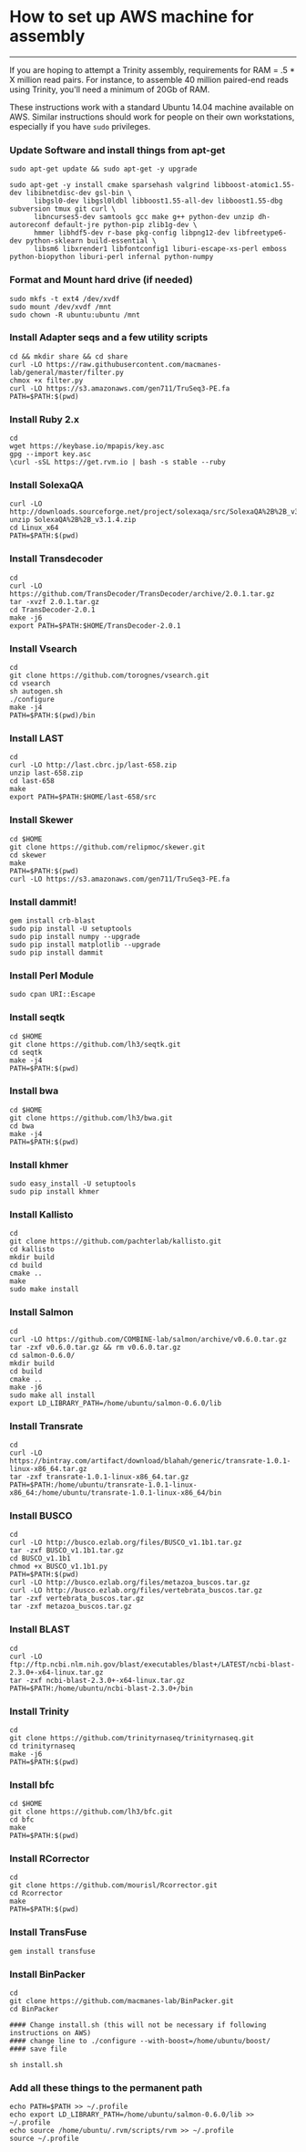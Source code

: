 # How to set up AWS machine for assembly
---

If you are hoping to attempt a Trinity assembly, requirements for RAM = .5 * X million read pairs. For instance, to assemble 40 million paired-end reads using Trinity, you'll need a minimum of 20Gb of RAM.

These instructions work with a standard Ubuntu 14.04 machine available on AWS. Similar instructions should work for people on their own workstations, especially if you have `sudo` privileges. 


### Update Software and install things from apt-get

```
sudo apt-get update && sudo apt-get -y upgrade

sudo apt-get -y install cmake sparsehash valgrind libboost-atomic1.55-dev libibnetdisc-dev gsl-bin \
      libgsl0-dev libgsl0ldbl libboost1.55-all-dev libboost1.55-dbg subversion tmux git curl \
      libncurses5-dev samtools gcc make g++ python-dev unzip dh-autoreconf default-jre python-pip zlib1g-dev \
      hmmer libhdf5-dev r-base pkg-config libpng12-dev libfreetype6-dev python-sklearn build-essential \
      libsm6 libxrender1 libfontconfig1 liburi-escape-xs-perl emboss python-biopython liburi-perl infernal python-numpy

```

### Format and Mount hard drive (if needed)

```
sudo mkfs -t ext4 /dev/xvdf
sudo mount /dev/xvdf /mnt
sudo chown -R ubuntu:ubuntu /mnt
```

### Install Adapter seqs and a few utility scripts

```
cd && mkdir share && cd share
curl -LO https://raw.githubusercontent.com/macmanes-lab/general/master/filter.py
chmox +x filter.py
curl -LO https://s3.amazonaws.com/gen711/TruSeq3-PE.fa
PATH=$PATH:$(pwd)
```

### Install Ruby 2.x

```
cd
wget https://keybase.io/mpapis/key.asc
gpg --import key.asc
\curl -sSL https://get.rvm.io | bash -s stable --ruby
```

### Install SolexaQA

```
curl -LO http://downloads.sourceforge.net/project/solexaqa/src/SolexaQA%2B%2B_v3.1.4.zip
unzip SolexaQA%2B%2B_v3.1.4.zip
cd Linux_x64
PATH=$PATH:$(pwd)
```

### Install Transdecoder

```
cd
curl -LO https://github.com/TransDecoder/TransDecoder/archive/2.0.1.tar.gz
tar -xvzf 2.0.1.tar.gz
cd TransDecoder-2.0.1
make -j6
export PATH=$PATH:$HOME/TransDecoder-2.0.1
```

### Install Vsearch

```
cd
git clone https://github.com/torognes/vsearch.git
cd vsearch
sh autogen.sh
./configure
make -j4
PATH=$PATH:$(pwd)/bin
```

### Install LAST

```
cd
curl -LO http://last.cbrc.jp/last-658.zip
unzip last-658.zip
cd last-658
make
export PATH=$PATH:$HOME/last-658/src
```

### Install Skewer

```
cd $HOME
git clone https://github.com/relipmoc/skewer.git
cd skewer
make
PATH=$PATH:$(pwd)
curl -LO https://s3.amazonaws.com/gen711/TruSeq3-PE.fa
```

### Install dammit!

```
gem install crb-blast
sudo pip install -U setuptools
sudo pip install numpy --upgrade
sudo pip install matplotlib --upgrade
sudo pip install dammit
```


### Install Perl Module
```
sudo cpan URI::Escape
```

### Install seqtk

```
cd $HOME
git clone https://github.com/lh3/seqtk.git
cd seqtk
make -j4
PATH=$PATH:$(pwd)
```

### Install bwa

```
cd $HOME
git clone https://github.com/lh3/bwa.git
cd bwa
make -j4
PATH=$PATH:$(pwd)
```

### Install khmer

```
sudo easy_install -U setuptools
sudo pip install khmer
```

### Install Kallisto

```
cd
git clone https://github.com/pachterlab/kallisto.git
cd kallisto
mkdir build
cd build
cmake ..
make
sudo make install
```


### Install Salmon

```
cd
curl -LO https://github.com/COMBINE-lab/salmon/archive/v0.6.0.tar.gz
tar -zxf v0.6.0.tar.gz && rm v0.6.0.tar.gz
cd salmon-0.6.0/
mkdir build
cd build
cmake ..
make -j6
sudo make all install
export LD_LIBRARY_PATH=/home/ubuntu/salmon-0.6.0/lib
```

### Install Transrate

```
cd
curl -LO https://bintray.com/artifact/download/blahah/generic/transrate-1.0.1-linux-x86_64.tar.gz
tar -zxf transrate-1.0.1-linux-x86_64.tar.gz
PATH=$PATH:/home/ubuntu/transrate-1.0.1-linux-x86_64:/home/ubuntu/transrate-1.0.1-linux-x86_64/bin
```

### Install BUSCO

```
cd
curl -LO http://busco.ezlab.org/files/BUSCO_v1.1b1.tar.gz
tar -zxf BUSCO_v1.1b1.tar.gz
cd BUSCO_v1.1b1
chmod +x BUSCO_v1.1b1.py
PATH=$PATH:$(pwd)
curl -LO http://busco.ezlab.org/files/metazoa_buscos.tar.gz
curl -LO http://busco.ezlab.org/files/vertebrata_buscos.tar.gz
tar -zxf vertebrata_buscos.tar.gz
tar -zxf metazoa_buscos.tar.gz
```

### Install BLAST


```
cd
curl -LO ftp://ftp.ncbi.nlm.nih.gov/blast/executables/blast+/LATEST/ncbi-blast-2.3.0+-x64-linux.tar.gz
tar -zxf ncbi-blast-2.3.0+-x64-linux.tar.gz
PATH=$PATH:/home/ubuntu/ncbi-blast-2.3.0+/bin
```

### Install Trinity

```
cd
git clone https://github.com/trinityrnaseq/trinityrnaseq.git
cd trinityrnaseq
make -j6
PATH=$PATH:$(pwd)
```

### Install bfc

```
cd $HOME
git clone https://github.com/lh3/bfc.git
cd bfc
make
PATH=$PATH:$(pwd)
```

### Install RCorrector

```
cd
git clone https://github.com/mourisl/Rcorrector.git
cd Rcorrector
make
PATH=$PATH:$(pwd)
```

### Install TransFuse

```
gem install transfuse
```


### Install BinPacker
```
cd
git clone https://github.com/macmanes-lab/BinPacker.git
cd BinPacker

#### Change install.sh (this will not be necessary if following instructions on AWS)
#### change line to ./configure --with-boost=/home/ubuntu/boost/
#### save file

sh install.sh
```






### Add all these things to the permanent path

```
echo PATH=$PATH >> ~/.profile
echo export LD_LIBRARY_PATH=/home/ubuntu/salmon-0.6.0/lib >> ~/.profile
echo source /home/ubuntu/.rvm/scripts/rvm >> ~/.profile
source ~/.profile
```
